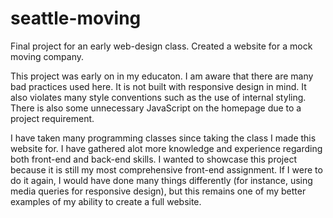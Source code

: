 # seattle-moving
Final project for an early web-design class. Created a website for a mock moving company. 

This project was early on in my educaton. I am aware that there are many bad practices used here. It is not
built with responsive design in mind. It also violates many style conventions such as the use of internal styling.
There is also some unnecessary JavaScript on the homepage due to a project requirement. 

I have taken many programming classes since taking the class I made this website for. I have gathered alot more
knowledge and experience regarding both front-end and back-end skills. I wanted to showcase this project because it is still my most comprehensive front-end assignment. If I were to do it again, I would have done many things differently (for instance, using 
media queries for responsive design), but this remains one of my better examples of my ability to create a full website.
